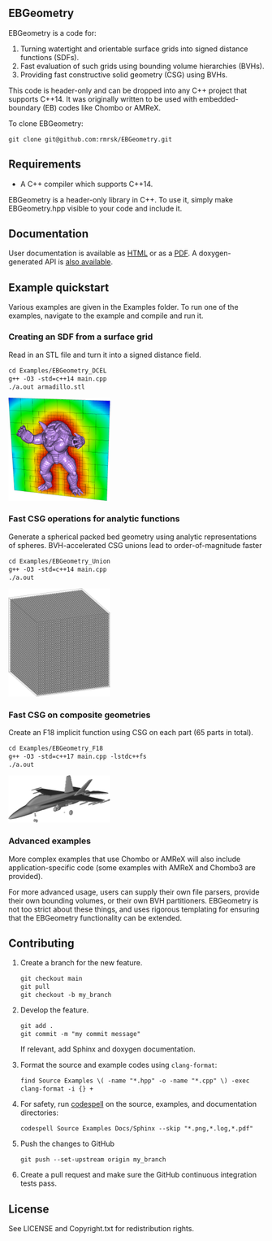 ## EBGeometry

EBGeometry is a code for:

1. Turning watertight and orientable surface grids into signed distance functions (SDFs).
2. Fast evaluation of such grids using bounding volume hierarchies (BVHs).
3. Providing fast constructive solid geometry (CSG) using BVHs. 

This code is header-only and can be dropped into any C++ project that supports C++14.
It was originally written to be used with embedded-boundary (EB) codes like Chombo or AMReX.

To clone EBGeometry:

    git clone git@github.com:rmrsk/EBGeometry.git

## Requirements

* A C++ compiler which supports C++14.

EBGeometry is a header-only library in C++.
To use it, simply make EBGeometry.hpp visible to your code and include it.

## Documentation

User documentation is available as [HTML](https://rmrsk.github.io/EBGeometry/) or as a [PDF](https://github.com/rmrsk/EBGeometry/raw/gh-pages/ebgeometry.pdf).
A doxygen-generated API is [also available](https://rmrsk.github.io/EBGeometry/doxygen/html/index.html).

## Example quickstart

Various examples are given in the Examples folder.
To run one of the examples, navigate to the example and compile and run it.

### Creating an SDF from a surface grid

Read in an STL file and turn it into a signed distance field. 

```
cd Examples/EBGeometry_DCEL
g++ -O3 -std=c++14 main.cpp
./a.out armadillo.stl
```

<img src="example_dcel.png" width="200" alt="Signed distance field from Armadillo geometry"/>

### Fast CSG operations for analytic functions

Generate a spherical packed bed geometry using analytic representations of spheres.
BVH-accelerated CSG unions lead to order-of-magnitude faster 
```
cd Examples/EBGeometry_Union
g++ -O3 -std=c++14 main.cpp
./a.out
```

<img src="example_spheres.png" width="200" alt="Packed bed geometry"/>

### Fast CSG on composite geometries

Create an F18 implicit function using CSG on each part (65 parts in total).

```
cd Examples/EBGeometry_F18
g++ -O3 -std=c++17 main.cpp -lstdc++fs
./a.out
```

<img src="example_f18.png" width="200" alt="F18 composite geomery"/>

### Advanced examples

More complex examples that use Chombo or AMReX will also include application-specific code (some examples with AMReX and Chombo3 are provided). 

For more advanced usage, users can supply their own file parsers, provide their own bounding volumes, or their own BVH partitioners.
EBGeometry is not too strict about these things, and uses rigorous templating for ensuring that the EBGeometry functionality can be extended.

## Contributing

1. Create a branch for the new feature.

   ```
   git checkout main
   git pull
   git checkout -b my_branch
   ```
   
2. Develop the feature.

   ```
   git add .
   git commit -m "my commit message"
   ```

   If relevant, add Sphinx and doxygen documentation. 


3. Format the source and example codes using ```clang-format```:

   ```
   find Source Examples \( -name "*.hpp" -o -name "*.cpp" \) -exec clang-format -i {} +
   ```

4. For safety, run [codespell](https://github.com/codespell-project/codespell) on the source, examples, and documentation directories:

   ```
   codespell Source Examples Docs/Sphinx --skip "*.png,*.log,*.pdf"
   ```

5. Push the changes to GitHub

   ```
   git push --set-upstream origin my_branch
   ```
   
6. Create a pull request and make sure the GitHub continuous integration tests pass.

License
-------

See LICENSE and Copyright.txt for redistribution rights. 
